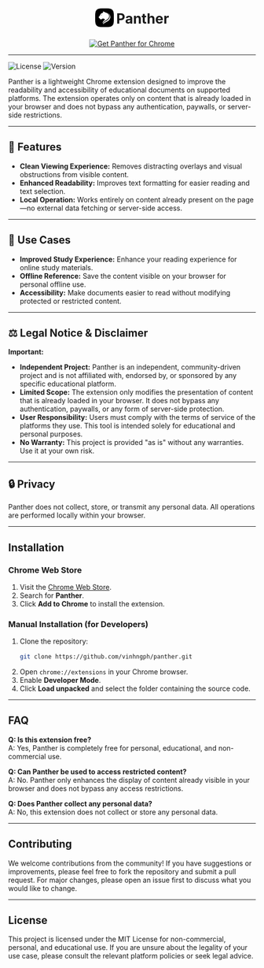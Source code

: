 <h1 align="center">
    <sub>
        <img src="./src/assets/icon/icon128.png" alt="Panther" height="38" width="38">
    </sub>
    Panther
</h1>

<p align="center">
    <a href="https://chrome.google.com/webstore/detail/kkhlnlepikoibfdhoenmlnmfdklofehf"><img src="https://developer.chrome.com/static/docs/webstore/branding/image/UV4C4ybeBTsZt43U4xis.png" alt="Get Panther for Chrome"></a>
</p>

---

![License](https://img.shields.io/badge/license-MIT-blue.svg)
![Version](https://img.shields.io/badge/version-1.2.1.4-brightgreen.svg)

Panther is a lightweight Chrome extension designed to improve the readability and accessibility of educational documents on supported platforms. The extension operates only on content that is already loaded in your browser and does not bypass any authentication, paywalls, or server-side restrictions.

---

## 🚀 Features
- **Clean Viewing Experience:** Removes distracting overlays and visual obstructions from visible content.
- **Enhanced Readability:** Improves text formatting for easier reading and text selection.
- **Local Operation:** Works entirely on content already present on the page—no external data fetching or server-side access.

---

## 🧠 Use Cases
- **Improved Study Experience:** Enhance your reading experience for online study materials.
- **Offline Reference:** Save the content visible on your browser for personal offline use.
- **Accessibility:** Make documents easier to read without modifying protected or restricted content.

---

## ⚖️ Legal Notice & Disclaimer

**Important:**

- **Independent Project:** Panther is an independent, community-driven project and is not affiliated with, endorsed by, or sponsored by any specific educational platform.
- **Limited Scope:** The extension only modifies the presentation of content that is already loaded in your browser. It does not bypass any authentication, paywalls, or any form of server-side protection.
- **User Responsibility:** Users must comply with the terms of service of the platforms they use. This tool is intended solely for educational and personal purposes.
- **No Warranty:** This project is provided "as is" without any warranties. Use it at your own risk.

---

## 🔒 Privacy
Panther does not collect, store, or transmit any personal data. All operations are performed locally within your browser.

---

## Installation

### Chrome Web Store
1. Visit the [Chrome Web Store](https://chrome.google.com/webstore/).
2. Search for **Panther**.
3. Click **Add to Chrome** to install the extension.

### Manual Installation (for Developers)
1. Clone the repository:
   ```bash
   git clone https://github.com/vinhngph/panther.git
   ```
2. Open `chrome://extensions` in your Chrome browser.
3. Enable **Developer Mode**.
4. Click **Load unpacked** and select the folder containing the source code.

---

## FAQ

**Q: Is this extension free?**  
A: Yes, Panther is completely free for personal, educational, and non-commercial use.

**Q: Can Panther be used to access restricted content?**  
A: No. Panther only enhances the display of content already visible in your browser and does not bypass any access restrictions.

**Q: Does Panther collect any personal data?**  
A: No, this extension does not collect or store any personal data.

---

## Contributing
We welcome contributions from the community! If you have suggestions or improvements, please feel free to fork the repository and submit a pull request. For major changes, please open an issue first to discuss what you would like to change.

---

## License
This project is licensed under the MIT License for non-commercial, personal, and educational use. If you are unsure about the legality of your use case, please consult the relevant platform policies or seek legal advice.